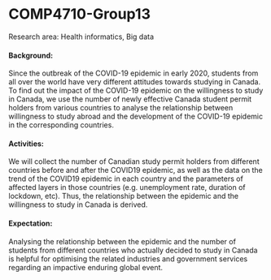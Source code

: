# COMP4710-Group13
Research area: Health informatics, Big data

#### Background:
Since the outbreak of the COVID-19 epidemic in early 2020, students from all over the world have very different attitudes towards studying in Canada. To find out the impact of the COVID-19 epidemic on the willingness to study in Canada, we use the number of newly effective Canada student permit holders from various countries to analyse the relationship between willingness to study abroad and the development of the COVID-19 epidemic in the corresponding countries.

#### Activities:
We will collect the number of Canadian study permit holders from different countries before and after the COVID19 epidemic, as well as the data on the trend of the COVID19 epidemic in each country and the parameters of affected layers in those countries (e.g. unemployment rate, duration of lockdown, etc). Thus, the relationship between the epidemic and the willingness to study in Canada is derived. 

#### Expectation:
Analysing the relationship between the epidemic and the number of students from different countries who actually decided to study in Canada is helpful for optimising the related industries and government services regarding an impactive enduring global event.
